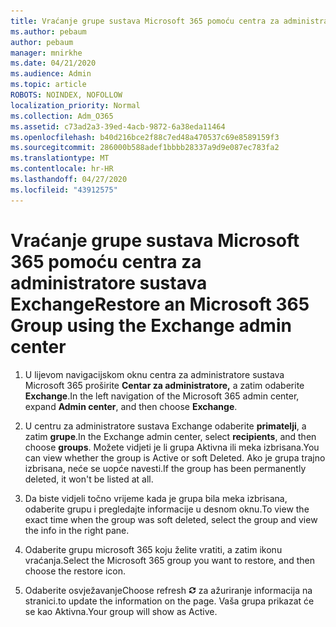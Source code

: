 ```yaml
---
title: Vraćanje grupe sustava Microsoft 365 pomoću centra za administratore sustava Exchange
ms.author: pebaum
author: pebaum
manager: mnirkhe
ms.date: 04/21/2020
ms.audience: Admin
ms.topic: article
ROBOTS: NOINDEX, NOFOLLOW
localization_priority: Normal
ms.collection: Adm_O365
ms.assetid: c73ad2a3-39ed-4acb-9872-6a38eda11464
ms.openlocfilehash: b40d216bce2f88c7ed48a470537c69e8589159f3
ms.sourcegitcommit: 286000b588adef1bbbb28337a9d9e087ec783fa2
ms.translationtype: MT
ms.contentlocale: hr-HR
ms.lasthandoff: 04/27/2020
ms.locfileid: "43912575"
---
```

# <a name="restore-an-microsoft-365-group-using-the-exchange-admin-center"></a><span data-ttu-id="073d7-102">Vraćanje grupe sustava Microsoft 365 pomoću centra za administratore sustava Exchange</span><span class="sxs-lookup"><span data-stu-id="073d7-102">Restore an Microsoft 365 Group using the Exchange admin center</span></span>

1. <span data-ttu-id="073d7-103">U lijevom navigacijskom oknu centra za administratore sustava Microsoft 365 proširite **Centar za administratore,** a zatim odaberite **Exchange**.</span><span class="sxs-lookup"><span data-stu-id="073d7-103">In the left navigation of the Microsoft 365 admin center, expand **Admin center**, and then choose **Exchange**.</span></span>
    
2. <span data-ttu-id="073d7-104">U centru za administratore sustava Exchange odaberite **primatelji**, a zatim **grupe**.</span><span class="sxs-lookup"><span data-stu-id="073d7-104">In the Exchange admin center, select **recipients**, and then choose **groups**.</span></span> <span data-ttu-id="073d7-105">Možete vidjeti je li grupa Aktivna ili meka izbrisana.</span><span class="sxs-lookup"><span data-stu-id="073d7-105">You can view whether the group is Active or soft Deleted.</span></span> <span data-ttu-id="073d7-106">Ako je grupa trajno izbrisana, neće se uopće navesti.</span><span class="sxs-lookup"><span data-stu-id="073d7-106">If the group has been permanently deleted, it won't be listed at all.</span></span>
    
3. <span data-ttu-id="073d7-107">Da biste vidjeli točno vrijeme kada je grupa bila meka izbrisana, odaberite grupu i pregledajte informacije u desnom oknu.</span><span class="sxs-lookup"><span data-stu-id="073d7-107">To view the exact time when the group was soft deleted, select the group and view the info in the right pane.</span></span>
    
4. <span data-ttu-id="073d7-108">Odaberite grupu microsoft 365 koju želite vratiti, a zatim ikonu vraćanja.</span><span class="sxs-lookup"><span data-stu-id="073d7-108">Select the Microsoft 365 group you want to restore, and then choose the restore icon.</span></span>
    
5. <span data-ttu-id="073d7-109">Odaberite osvježavanje</span><span class="sxs-lookup"><span data-stu-id="073d7-109">Choose refresh</span></span> ![Ikona Osvježi](media/6464df90-2a91-4c1f-92a6-9a38c7696ac3.gif) <span data-ttu-id="073d7-111">za ažuriranje informacija na stranici.</span><span class="sxs-lookup"><span data-stu-id="073d7-111">to update the information on the page.</span></span> <span data-ttu-id="073d7-112">Vaša grupa prikazat će se kao Aktivna.</span><span class="sxs-lookup"><span data-stu-id="073d7-112">Your group will show as Active.</span></span> 
    

